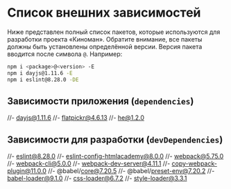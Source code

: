 # Список внешних зависимостей

Ниже представлен полный список пакетов, которые используются для разработки проекта «Киноман». Обратите внимание, все пакеты должны быть установлены определённой версии. Версия пакета вводится после символа `@`. Например:

```bash
npm i <package>@<version> -E
npm i dayjs@1.11.6 -E
npm i eslint@8.28.0 -DE
```

## Зависимости приложения (`dependencies`)

//- dayjs@1.11.6
//- flatpickr@4.6.13
//- he@1.2.0

## Зависимости для разработки (`devDependencies`)

//- eslint@8.28.0
//- eslint-config-htmlacademy@8.0.0
//- webpack@5.75.0
//- webpack-cli@5.0.0
//- webpack-dev-server@4.11.1
//- copy-webpack-plugin@11.0.0
//- @babel/core@7.20.5
//- @babel/preset-env@7.20.2
//- babel-loader@9.1.0
//- css-loader@6.7.2
//- style-loader@3.3.1
